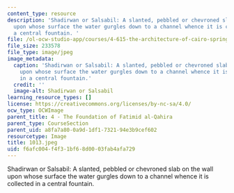```yaml
---
content_type: resource
description: 'Shadirwan or Salsabil: A slanted, pebbled or chevroned slab on the wall
  upon whose surface the water gurgles down to a channel whence it is collected in
  a central fountain. '
file: /ol-ocw-studio-app/courses/4-615-the-architecture-of-cairo-spring-2002/f6afc004f4f31bf68d0003fab4afa729_1013.jpeg
file_size: 233578
file_type: image/jpeg
image_metadata:
  caption: 'Shadirwan or Salsabil: A slanted, pebbled or chevroned slab on the wall
    upon whose surface the water gurgles down to a channel whence it is collected
    in a central fountain.'
  credit: ''
  image-alt: Shadirwan or Salsabil
learning_resource_types: []
license: https://creativecommons.org/licenses/by-nc-sa/4.0/
ocw_type: OCWImage
parent_title: 4 - The Foundation of Fatimid al-Qahira
parent_type: CourseSection
parent_uid: a8fa7a80-0a9d-1df1-7321-94e3b9cef602
resourcetype: Image
title: 1013.jpeg
uid: f6afc004-f4f3-1bf6-8d00-03fab4afa729
---
```

Shadirwan or Salsabil: A slanted, pebbled or chevroned slab on the wall upon whose surface the water gurgles down to a channel whence it is collected in a central fountain. 